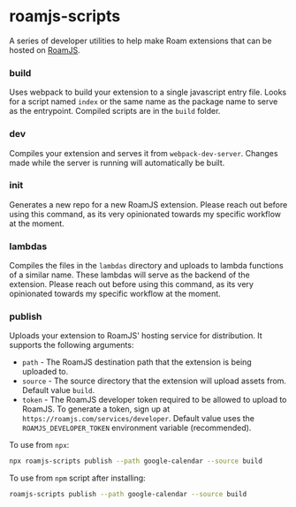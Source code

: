 # roamjs-scripts
    
A series of developer utilities to help make Roam extensions that can be hosted on [RoamJS](https://roamjs.com).

### build

Uses webpack to build your extension to a single javascript entry file. Looks for a script named `index` or the same name as the package name to serve as the entrypoint. Compiled scripts are in the `build` folder.

### dev

Compiles your extension and serves it from `webpack-dev-server`. Changes made while the server is running will automatically be built.

### init

Generates a new repo for a new RoamJS extension. Please reach out before using this command, as its very opinionated towards my specific workflow at the moment.

### lambdas

Compiles the files in the `lambdas` directory and uploads to lambda functions of a similar name. These lambdas will serve as the backend of the extension. Please reach out before using this command, as its very opinionated towards my specific workflow at the moment.

### publish

Uploads your extension to RoamJS' hosting service for distribution. It supports the following arguments:
- `path` - The RoamJS destination path that the extension is being uploaded to.
- `source` - The source directory that the extension will upload assets from. Default value `build`.
- `token` - The RoamJS developer token required to be allowed to upload to RoamJS. To generate a token, sign up at `https://roamjs.com/services/developer`. Default value uses the `ROAMJS_DEVELOPER_TOKEN` environment variable (recommended).

To use from `npx`:

```bash
npx roamjs-scripts publish --path google-calendar --source build
```

To use from `npm` script after installing:
```bash
roamjs-scripts publish --path google-calendar --source build
```
